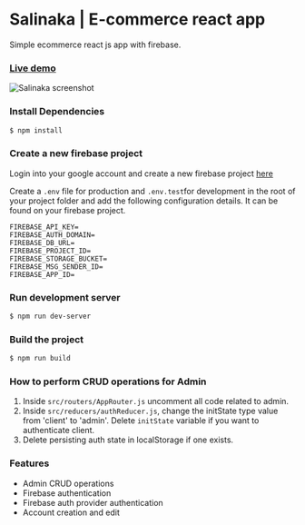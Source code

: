 # Salinaka | E-commerce react app
Simple ecommerce react js app with firebase.

### [Live demo](https://salinaka-ecommerce.firebaseapp.com)

![Salinaka screenshot](https://raw.githubusercontent.com/jgudo/ecommerce-react/master/static/screeny1.png)

### Install Dependencies
```sh
$ npm install 
```
### Create a new firebase project
Login into your google account and create a new firebase project [here](https://console.firebase.google.com/u/0/)

Create a `.env` file for production and `.env.test`for development in the root of your project folder
and add the following configuration details. It can be found on your firebase project.

```
FIREBASE_API_KEY=
FIREBASE_AUTH_DOMAIN=
FIREBASE_DB_URL=
FIREBASE_PROJECT_ID=
FIREBASE_STORAGE_BUCKET=
FIREBASE_MSG_SENDER_ID=
FIREBASE_APP_ID=

```

### Run development server
```sh 
$ npm run dev-server
```

### Build the project
```sh
$ npm run build
```

### How to perform CRUD operations for Admin
1. Inside `src/routers/AppRouter.js` uncomment all code related to admin.
2. Inside `src/reducers/authReducer.js`, change the initState type value from 'client' to 'admin'. Delete `initState` variable if you want to authenticate client.
3. Delete persisting auth state in localStorage if one exists.
 

### Features

* Admin CRUD operations
* Firebase authentication
* Firebase auth provider authentication
* Account creation and edit

